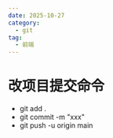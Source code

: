 ```yaml
---
date: 2025-10-27
category:
  - git
tag:
  - 前端
---
```


# 改项目提交命令

- git add .
- git commit -m "xxx"
- git push -u origin main
